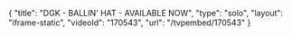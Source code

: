 {
    "title": "DGK - BALLIN' HAT - AVAILABLE NOW",
    "type": "solo",
    "layout": "iframe-static",
    "videoId": "170543",
    "url": "\/tvpembed\/170543"
}